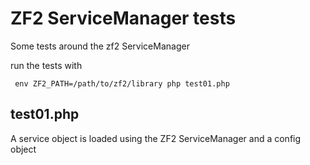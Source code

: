 # ZF2 ServiceManager tests

Some tests around the zf2 ServiceManager

run the tests with

     env ZF2_PATH=/path/to/zf2/library php test01.php

## test01.php

A service object is loaded using the ZF2 ServiceManager and a config object
